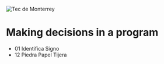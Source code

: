![Tec de Monterrey](images/logotecmty.png)
# Making decisions in a program

- 01 Identifica Signo
- 12 Piedra Papel Tijera
